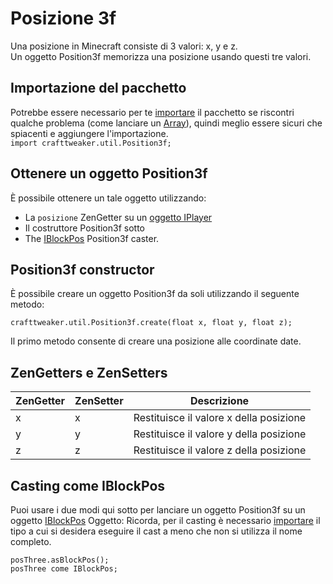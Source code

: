# Posizione 3f

Una posizione in Minecraft consiste di 3 valori: x, y e z.  
Un oggetto Position3f memorizza una posizione usando questi tre valori.

## Importazione del pacchetto

Potrebbe essere necessario per te [importare](/AdvancedFunctions/Import/) il pacchetto se riscontri qualche problema (come lanciare un [Array](/AdvancedFunctions/Arrays_and_Loops/)), quindi meglio essere sicuri che spiacenti e aggiungere l'importazione.  
`import crafttweaker.util.Position3f;`

## Ottenere un oggetto Position3f

È possibile ottenere un tale oggetto utilizzando:

- La `posizione` ZenGetter su un [oggetto IPlayer](/Vanilla/Players/IPlayer/)
- Il costruttore Position3f sotto
- The [IBlockPos](/Vanilla/World/IBlockPos/) Position3f caster.

## Position3f constructor

È possibile creare un oggetto Position3f da soli utilizzando il seguente metodo:

```zenscript
crafttweaker.util.Position3f.create(float x, float y, float z);
```

Il primo metodo consente di creare una posizione alle coordinate date.

## ZenGetters e ZenSetters

| ZenGetter | ZenSetter | Descrizione                             |
| --------- | --------- | --------------------------------------- |
| x         | x         | Restituisce il valore x della posizione |
| y         | y         | Restituisce il valore y della posizione |
| z         | z         | Restituisce il valore z della posizione |

## Casting come IBlockPos

Puoi usare i due modi qui sotto per lanciare un oggetto Position3f su un oggetto [IBlockPos](/Vanilla/World/IBlockPos/) Oggetto: Ricorda, per il casting è necessario [importare](/AdvancedFunctions/Import/) il tipo a cui si desidera eseguire il cast a meno che non si utilizza il nome completo.

```zenscript
posThree.asBlockPos();
posThree come IBlockPos;
```